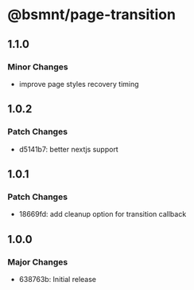 # @bsmnt/page-transition

## 1.1.0

### Minor Changes

- improve page styles recovery timing

## 1.0.2

### Patch Changes

- d5141b7: better nextjs support

## 1.0.1

### Patch Changes

- 18669fd: add cleanup option for transition callback

## 1.0.0

### Major Changes

- 638763b: Initial release
